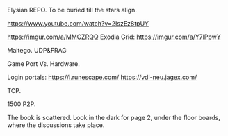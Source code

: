 Elysian REPO. To be buried till the stars align.

https://www.youtube.com/watch?v=2IszEz8tpUY

https://imgur.com/a/MMCZRQQ
Exodia Grid: https://imgur.com/a/Y7lPpwY

Maltego.
UDP&FRAG

Game Port Vs. Hardware.

Login portals:
https://i.runescape.com/
https://vdi-neu.jagex.com/

TCP.

1500 P2P.

The book is scattered. Look in the dark for page 2, under the floor boards, where the discussions take place.
